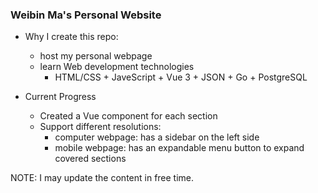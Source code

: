 ### Weibin Ma's Personal Website
- Why I create this repo:
  - host my personal webpage
  - learn Web development technologies
    - HTML/CSS + JaveScript + Vue 3 + JSON + Go + PostgreSQL

- Current Progress
  - Created a Vue component for each section
  - Support different resolutions:
    - computer webpage: has a sidebar on the left side
    - mobile webpage: has an expandable menu button to expand covered sections


NOTE: I may update the content in free time.
